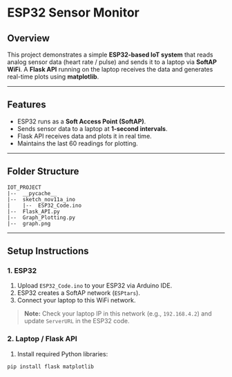 # ESP32 Sensor Monitor

## Overview
This project demonstrates a simple **ESP32-based IoT system** that reads analog sensor data (heart rate / pulse) and sends it to a laptop via **SoftAP WiFi**. A **Flask API** running on the laptop receives the data and generates real-time plots using **matplotlib**.

---

## Features
- ESP32 runs as a **Soft Access Point (SoftAP)**.
- Sends sensor data to a laptop at **1-second intervals**.
- Flask API receives data and plots it in real time.
- Maintains the last 60 readings for plotting.

---

## Folder Structure
```
IOT_PROJECT
|--  __pycache__
|--  sketch_nov11a_ino
|    |--  ESP32_Code.ino
|--  Flask_API.py
|--  Graph_Plotting.py
|--  graph.png
```
---

## Setup Instructions

### 1. ESP32
1. Upload `ESP32_Code.ino` to your ESP32 via Arduino IDE.
2. ESP32 creates a SoftAP network (`ESPtars`).
3. Connect your laptop to this WiFi network.

> **Note:** Check your laptop IP in this network (e.g., `192.168.4.2`) and update `ServerURL` in the ESP32 code.

### 2. Laptop / Flask API
1. Install required Python libraries:
```bash
pip install flask matplotlib
